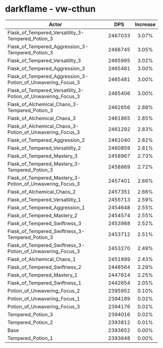 # darkflame - vw-cthun
| Actor | DPS | Increase |
|---|:---:|:---:|
|Flask_of_Tempered_Versatility_3-Tempered_Potion_3|2467033|3.07%|
|Flask_of_Tempered_Aggression_3-Tempered_Potion_3|2466745|3.05%|
|Flask_of_Tempered_Versatility_3|2465995|3.02%|
|Flask_of_Tempered_Aggression_3|2465481|3.00%|
|Flask_of_Tempered_Aggression_3-Potion_of_Unwavering_Focus_3|2465481|3.00%|
|Flask_of_Tempered_Versatility_3-Potion_of_Unwavering_Focus_3|2465406|3.00%|
|Flask_of_Alchemical_Chaos_3-Tempered_Potion_3|2462656|2.88%|
|Flask_of_Alchemical_Chaos_3|2461865|2.85%|
|Flask_of_Alchemical_Chaos_3-Potion_of_Unwavering_Focus_3|2461292|2.83%|
|Flask_of_Tempered_Aggression_2|2461040|2.82%|
|Flask_of_Tempered_Versatility_2|2460859|2.81%|
|Flask_of_Tempered_Mastery_3|2458967|2.73%|
|Flask_of_Tempered_Mastery_3-Tempered_Potion_3|2458869|2.72%|
|Flask_of_Tempered_Mastery_3-Potion_of_Unwavering_Focus_3|2457401|2.66%|
|Flask_of_Alchemical_Chaos_2|2457351|2.66%|
|Flask_of_Tempered_Versatility_1|2455713|2.59%|
|Flask_of_Tempered_Aggression_1|2454648|2.55%|
|Flask_of_Tempered_Mastery_2|2454574|2.55%|
|Flask_of_Tempered_Swiftness_3|2453988|2.52%|
|Flask_of_Tempered_Swiftness_3-Tempered_Potion_3|2453712|2.51%|
|Flask_of_Tempered_Swiftness_3-Potion_of_Unwavering_Focus_3|2453270|2.49%|
|Flask_of_Alchemical_Chaos_1|2451899|2.43%|
|Flask_of_Tempered_Swiftness_2|2448564|2.29%|
|Flask_of_Tempered_Mastery_1|2447614|2.25%|
|Flask_of_Tempered_Swiftness_1|2442654|2.05%|
|Potion_of_Unwavering_Focus_2|2395952|0.10%|
|Potion_of_Unwavering_Focus_1|2394189|0.02%|
|Potion_of_Unwavering_Focus_3|2394176|0.02%|
|Tempered_Potion_3|2394016|0.02%|
|Tempered_Potion_2|2393812|0.01%|
|Base|2393652|0.00%|
|Tempered_Potion_1|2393648|0.00%|
